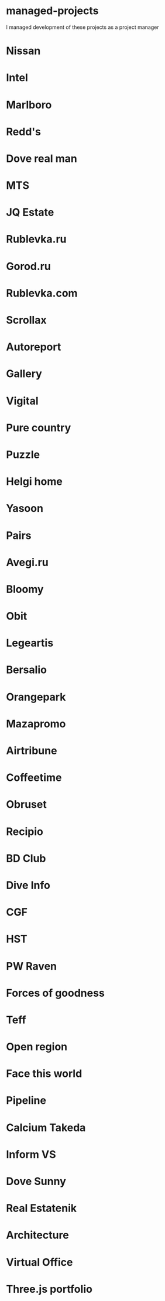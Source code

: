 # managed-projects
I managed development of these projects as a project manager

# Nissan
# Intel
# Marlboro
# Redd's
# Dove real man
# MTS
# JQ Estate
# Rublevka.ru
# Gorod.ru
# Rublevka.com
# Scrollax
# Autoreport
# Gallery
# Vigital
# Pure country
# Puzzle
# Helgi home
# Yasoon
# Pairs
# Avegi.ru
# Bloomy
# Obit
# Legeartis
# Bersalio
# Orangepark
# Mazapromo
# Airtribune
# Coffeetime
# Obruset
# Recipio
# BD Club
# Dive Info
# CGF
# HST
# PW Raven
# Forces of goodness
# Teff
# Open region
# Face this world
# Pipeline
# Calcium Takeda
# Inform VS
# Dove Sunny
# Real Estatenik
# Architecture
# Virtual Office
# Three.js portfolio

